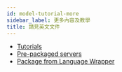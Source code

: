 ```yaml
---
id: model-tutorial-more
sidebar_label: 更多內容及教學
title: 請見英文文件
---
```


+ [Tutorials](../model-deployment-tutorial-concepts)
+ [Pre-packaged servers](../model-deployment-prepackaged-server-intro)
+ [Package from Language Wrapper](../model-deployment-language-wrapper-intro)
